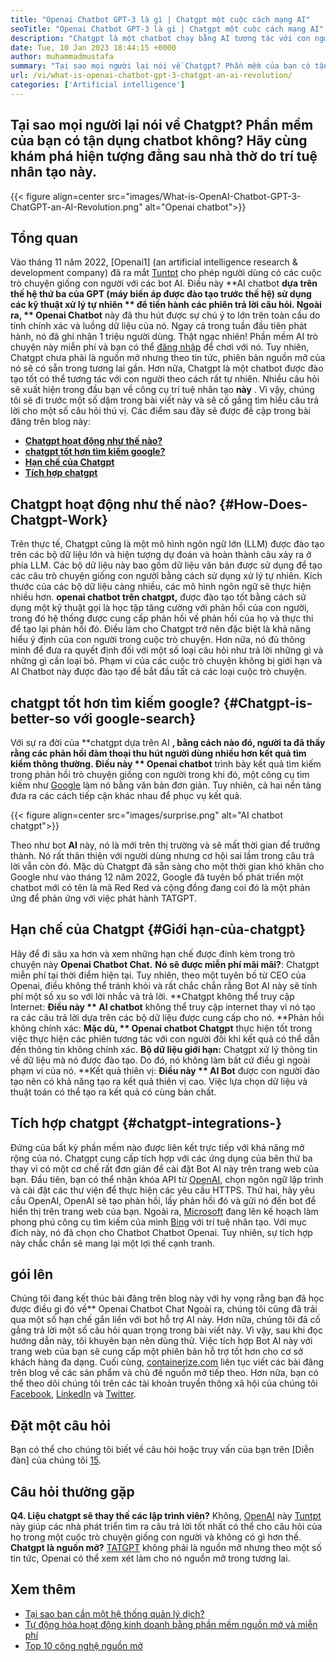 ```yaml
---
title: "Openai Chatbot GPT-3 là gì | Chatgpt một cuộc cách mạng AI" 
seoTitle: "Openai Chatbot GPT-3 là gì | Chatgpt một cuộc cách mạng AI" 
description: "Chatgpt là một chatbot chạy bằng AI tương tác với con người theo cách tự nhiên. Chatbot Openai này dựa trên mô hình AI xử lý ngôn ngữ có tên là GPT-3." 
date: Tue, 10 Jan 2023 18:44:15 +0000
author: muhammadmustafa
summary: "Tại sao mọi người lại nói về Chatgpt? Phần mềm của bạn có tận dụng chatbot không? Chúng ta hãy khám phá hiện tượng đằng sau nhà thờ do trí tuệ nhân tạo này." 
url: /vi/what-is-openai-chatbot-gpt-3-chatgpt-an-ai-revolution/
categories: ['Artificial intelligence']
---
```


## Tại sao mọi người lại nói về Chatgpt? Phần mềm của bạn có tận dụng chatbot không? Hãy cùng khám phá hiện tượng đằng sau nhà thờ do trí tuệ nhân tạo này.

{{< figure align=center src="images/What-is-OpenAI-Chatbot-GPT-3-ChatGPT-an-AI-Revolution.png" alt="Openai chatbot">}}


## Tổng quan

Vào tháng 11 năm 2022, [Openai1] (an artificial intelligence research & development company) đã ra mắt [Tuntpt][2] cho phép người dùng có các cuộc trò chuyện giống con người với các bot AI. Điều này **AI chatbot  **dựa trên thế hệ thứ ba của GPT (máy biến áp được đào tạo trước thế hệ) sử dụng các kỹ thuật xử lý tự nhiên **  để tiến hành các phiên trả lời câu hỏi. Ngoài ra, ** Openai Chatbot**  này đã thu hút được sự chú ý to lớn trên toàn cầu do tính chính xác và luồng dữ liệu của nó. Ngay cả trong tuần đầu tiên phát hành, nó đã ghi nhận 1 triệu người dùng. Thật ngạc nhiên!
Phần mềm AI trò chuyện này miễn phí và bạn có thể [đăng nhập][3] để chơi với nó. Tuy nhiên, Chatgpt chưa phải là nguồn mở nhưng theo tin tức, phiên bản nguồn mở của nó sẽ có sẵn trong tương lai gần. Hơn nữa, Chatgpt là một chatbot được đào tạo tốt có thể tương tác với con người theo cách rất tự nhiên. Nhiều câu hỏi sẽ xuất hiện trong đầu bạn về công cụ trí tuệ nhân tạo  **này** . Vì vậy, chúng tôi sẽ đi trước một số dặm trong bài viết này và sẽ cố gắng tìm hiểu câu trả lời cho một số câu hỏi thú vị.
Các điểm sau đây sẽ được đề cập trong bài đăng trên blog này:
  * **[Chatgpt hoạt động như thế nào?][4]**
  * **[chatgpt tốt hơn tìm kiếm google?][5]**
  * **[Hạn chế của Chatgpt][6]**
  * **[Tích hợp chatgpt][7]**

## Chatgpt hoạt động như thế nào?   {#How-Does-Chatgpt-Work}
Trên thực tế, Chatgpt cũng là một mô hình ngôn ngữ lớn (LLM) được đào tạo trên các bộ dữ liệu lớn và hiện tượng dự đoán và hoàn thành câu xảy ra ở phía LLM. Các bộ dữ liệu này bao gồm dữ liệu văn bản được sử dụng để tạo các câu trò chuyện giống con người bằng cách sử dụng xử lý tự nhiên. Kích thước của các bộ dữ liệu càng nhiều, các mô hình ngôn ngữ sẽ thực hiện nhiều hơn.
**openai chatbot trên chatgpt,** được đào tạo tốt bằng cách sử dụng một kỹ thuật gọi là học tập tăng cường với phản hồi của con người, trong đó hệ thống được cung cấp phản hồi về phản hồi của họ và thực thi để tạo lại phản hồi đó. Điều làm cho Chatgpt trở nên đặc biệt là khả năng hiểu ý định của con người trong cuộc trò chuyện. Hơn nữa, nó đủ thông minh để đưa ra quyết định đối với một số loại câu hỏi như trả lời những gì và những gì cần loại bỏ. Phạm vi của các cuộc trò chuyện không bị giới hạn và AI Chatbot này được đào tạo để bắt đầu tất cả các loại cuộc trò chuyện.

## chatgpt tốt hơn tìm kiếm google?   {#Chatgpt-is-better-so với google-search}
Với sự ra đời của **chatgpt dựa trên AI **, bằng cách nào đó, người ta đã thấy rằng các phản hồi đàm thoại thu hút người dùng nhiều hơn kết quả tìm kiếm thông thường. Điều này ** Openai chatbot**  trình bày kết quả tìm kiếm trong phản hồi trò chuyện giống con người trong khi đó, một công cụ tìm kiếm như [Google][8] làm nó bằng văn bản đơn giản. Tuy nhiên, cả hai nền tảng đưa ra các cách tiếp cận khác nhau để phục vụ kết quả.

{{< figure align=center src="images/surprise.png" alt="AI chatbot chatgpt">}}

Theo như bot  **AI**  này, nó là mới trên thị trường và sẽ mất thời gian để trưởng thành. Nó rất thân thiện với người dùng nhưng cơ hội sai lầm trong câu trả lời vẫn còn đó. Mặc dù Chatgpt đã sẵn sàng cho một thời gian khó khăn cho Google như vào tháng 12 năm 2022, Google đã tuyên bố phát triển một chatbot mới có tên là mã Red Red và cộng đồng đang coi đó là một phản ứng để phản ứng với việc phát hành TATGPT.

## Hạn chế của Chatgpt   {#Giới hạn-của-chatgpt}
Hãy để đi sâu xa hơn và xem những hạn chế được đính kèm trong trò chuyện này  **Openai Chatbot Chat.** 
**Nó sẽ được miễn phí mãi mãi?**: Chatgpt miễn phí tại thời điểm hiện tại. Tuy nhiên, theo một tuyên bố từ CEO của Openai, điều không thể tránh khỏi và rất chắc chắn rằng Bot AI này sẽ tính phí một số xu so với lời nhắc và trả lời.
**Chatgpt không thể truy cập Internet: **Điều này ** AI chatbot**  không thể truy cập internet thay vì nó tạo ra các câu trả lời dựa trên các bộ dữ liệu được cung cấp cho nó.
**Phản hồi không chính xác: **Mặc dù, ** Openai chatbot Chatgpt**  thực hiện tốt trong việc thực hiện các phiên tương tác với con người đôi khi kết quả có thể dẫn đến thông tin không chính xác.
**Bộ dữ liệu giới hạn:** Chatgpt xử lý thông tin về dữ liệu mà nó được đào tạo. Do đó, nó không làm bất cứ điều gì ngoài phạm vi của nó.
**Kết quả thiên vị: **Điều này ** AI Bot**  được con người đào tạo nên có khả năng tạo ra kết quả thiên vị cao. Việc lựa chọn dữ liệu và thuật toán có thể tạo ra kết quả có cùng bản chất.

## Tích hợp chatgpt   {#chatgpt-integrations-}
Đứng của bất kỳ phần mềm nào được liên kết trực tiếp với khả năng mở rộng của nó. Chatgpt cung cấp tích hợp với các ứng dụng của bên thứ ba thay vì có một cơ chế rất đơn giản để cài đặt Bot AI này trên trang web của bạn. Đầu tiên, bạn có thể nhận khóa API từ [OpenAI][1], chọn ngôn ngữ lập trình và cài đặt các thư viện để thực hiện các yêu cầu HTTPS. Thứ hai, hãy yêu cầu OpenAI, OpenAI sẽ tạo phản hồi, lấy phản hồi đó và gửi nó đến bot để hiển thị trên trang web của bạn.
Ngoài ra, [Microsoft][9] đang lên kế hoạch làm phong phú công cụ tìm kiếm của mình [Bing][10] với trí tuệ nhân tạo. Với mục đích này, nó đã chọn cho Chatbot Chatbot Openai. Tuy nhiên, sự tích hợp này chắc chắn sẽ mang lại một lợi thế cạnh tranh.

## gói lên
Chúng tôi đang kết thúc bài đăng trên blog này với hy vọng rằng bạn đã học được điều gì đó về** Openai Chatbot Chat Ngoài ra, chúng tôi cũng đã trải qua một số hạn chế gắn liền với bot hỗ trợ AI này. Hơn nữa, chúng tôi đã cố gắng trả lời một số câu hỏi quan trọng trong bài viết này. Vì vậy, sau khi đọc hướng dẫn này, tôi khuyên bạn nên dùng thử. Việc tích hợp Bot AI này với trang web của bạn sẽ cung cấp một phiên bản hỗ trợ tốt hơn cho cơ sở khách hàng đa dạng.
Cuối cùng, [containerize.com][11] liên tục viết các bài đăng trên blog về các sản phẩm và chủ đề nguồn mở tiếp theo. Hơn nữa, bạn có thể theo dõi chúng tôi trên các tài khoản truyền thông xã hội của chúng tôi [Facebook][12], [LinkedIn][13] và [Twitter][14].

## Đặt một câu hỏi
Bạn có thể cho chúng tôi biết về câu hỏi hoặc truy vấn của bạn trên [Diễn đàn] của chúng tôi [15].

## Câu hỏi thường gặp
**Q4. Liệu chatgpt sẽ thay thế các lập trình viên?**
Không, [OpenAI][1] này [Tuntpt][2] này giúp các nhà phát triển tìm ra câu trả lời tốt nhất có thể cho câu hỏi của họ trong một cuộc trò chuyện giống con người và không có gì hơn thế.
**Chatgpt là nguồn mở?**
[TATGPT][2] không phải là nguồn mở nhưng theo một số tin tức, Openai có thể xem xét làm cho nó nguồn mở trong tương lai.

## Xem thêm
  * [Tại sao bạn cần một hệ thống quản lý dịch?][16]
  * [Tự động hóa hoạt động kinh doanh bằng phần mềm nguồn mở và miễn phí][17]
  * [Top 10 công nghệ nguồn mở][18]

  
[1]: https://openai.com/
[2]: https://chat.openai.com/chat
[3]: https://chat.openai.com/
[4]: #How-does-ChatGPT-work
[5]: #ChatGPT-is-better-than-Google-Search
[6]: #Limitations-of-ChatGPT
[7]: #ChatGPT-integrations-
[8]: https://www.google.com/
[9]: https://www.microsoft.com/en-pk
[10]: https://www.bing.com/
[11]: https://www.containerize.com/
[12]: https://web.facebook.com/containerize
[13]: https://www.linkedin.com/company/containerize/
[14]: https://twitter.com/containerize_co
[15]: https://forum.containerize.com/
[16]: https://blog.containerize.com/software-development/why-do-you-need-a-translation-management-system/
[17]: https://blog.containerize.com/blogging/automate-business-operations-using-open-source-software/
[18]: https://blog.containerize.com/backup-and-sync-software/top-10-open-source-trending-technologies-of-2022/
